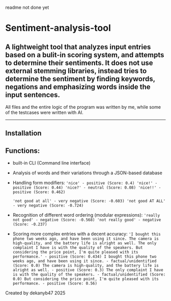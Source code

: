 readme not done yet







# Sentiment-analysis-tool
## A lightweight tool that analyzes input entries based on a bulit-in scoring system, and attempts to determine their sentiments. It does not use external stemming libraries, instead tries to determine the sentiment by finding keywords, negations and emphasizing words inside the input sentences.

All files and the entire logic of the program was written by me, while some of the testcases were written with AI.

---

## Installation

## Functions:
- built-in CLI (Command line interface)
- Analysis of words and their variations through a JSON-based database
- Handling form modifiers:
  `'nice' - positive (Score: 0.4)
'nice!' - positive (Score: 0.44)
'nice?' - neutral (Score: 0.08)
'nice!!' - positive (Score: 0.462)`

  `'not good at all' - very negative (Score: -0.603)
'not good AT ALL' - very negative (Score: -0.724)`
- Recognition of different word ordering (modular expressions):
   `'really not good' - negative (Score: -0.568)
  'not really good' - negative (Score: -0.237)`
- Scoring more complex entries with a decent accuracy:
  `'I bought this phone two weeks ago, and have been using it since. The camera is high-quality, and the battery life is alright as well. The only complaint I have is with the quality of the speakers. But considering the price point, I'm quite pleased with its performance.' - positive (Score: 0.434)
    I bought this phone two weeks ago, and have been using it since. - factual/unidentified (Score: 0.0)
    The camera is high-quality, and the battery life is alright as well. - positive (Score: 0.3)
    The only complaint I have is with the quality of the speakers. - factual/unidentified (Score: 0.0)
    But considering the price point, I'm quite pleased with its performance. - positive (Score: 0.56)`

Created by dekanyb47
2025

